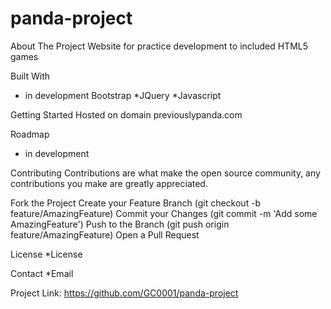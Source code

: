 # panda-project

About The Project
Website for practice development to included HTML5 games 

Built With
* in development 
Bootstrap
*JQuery
*Javascript


Getting Started
Hosted on domain previouslypanda.com

Roadmap
* in development

Contributing
Contributions are what make the open source community, any contributions you make are greatly appreciated.

Fork the Project
Create your Feature Branch (git checkout -b feature/AmazingFeature)
Commit your Changes (git commit -m 'Add some AmazingFeature')
Push to the Branch (git push origin feature/AmazingFeature)
Open a Pull Request

License
*License

Contact
*Email

Project Link: https://github.com/GC0001/panda-project
